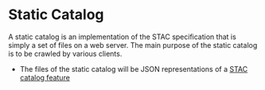 # Static Catalog

A static catalog is an implementation of the STAC specification that is simply a set of files on a web server.  The main purpose of the static catalog is to be crawled by various clients.

* The files of the static catalog will be JSON representations of a [STAC catalog feature](https://github.com/radiantearth/stac-spec/blob/dev/proposed/spec-draft-sprint-day-2.yaml#/definitions/Feature)
